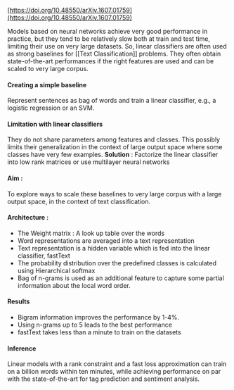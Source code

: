 [https://doi.org/10.48550/arXiv.1607.01759](https://doi.org/10.48550/arXiv.1607.01759)

Models based on neural networks achieve very good performance in practice, but they tend to be relatively slow both at train and test time, limiting their use on very large datasets.
So, linear classifiers are often used as strong baselines for [[Text Classification]] problems. They often obtain state-of-the-art performances if the right features are
used and can be scaled to very large corpus.

#### Creating a simple baseline
Represent sentences as bag of words and train a linear classifier, e.g., a logistic regression or an SVM.
#### Limitation with linear classifiers
They do not share parameters among features and classes. This possibly limits their generalization in the
context of large output space where some classes
have very few examples. 
**Solution** : Factorize the linear classifier into low rank matrices or use multilayer neural networks

#### Aim : 
To explore ways to scale these
baselines to very large corpus with a large output
space, in the context of text classification. 

#### Architecture : 
- The Weight matrix : A look up table over the words
- Word representations are averaged into a text representation
- Text representation is a hidden variable which is fed into the linear classifier, fastText
- The probability distribution over the predefined classes is calculated using Hierarchical softmax
- Bag of n-grams is used as an additional feature to capture some partial information about the local word order.

#### Results
- Bigram information improves the performance by 1-4%.
- Using n-grams up to 5 leads to the best performance
- fastText takes less than a minute to train on the datasets

#### Inference
Linear models with a rank constraint and a fast loss approximation can train on a billion words within ten minutes, while achieving performance on par with the state-of-the-art for tag prediction and sentiment
analysis.
